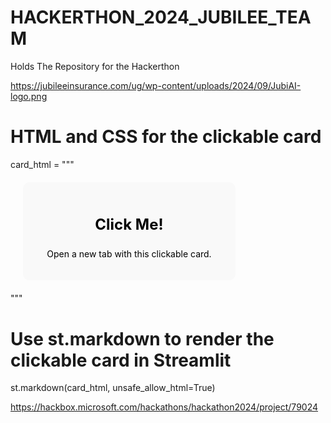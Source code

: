 # HACKERTHON_2024_JUBILEE_TEAM
Holds The Repository for the Hackerthon 


https://jubileeinsurance.com/ug/wp-content/uploads/2024/09/JubiAI-logo.png



# HTML and CSS for the clickable card
card_html = """
    <div style="border-radius: 10px; padding: 20px; 
                margin: 20px; background-color: #f9f9f9; width: 300px;
                 cursor: pointer;
                text-align: center; transition: box-shadow 0.3s ease;">
        <a href="https://www.example.com" target="_blank" style="text-decoration: none; color: black;">
            <h3 style="font-size: 24px;">Click Me!</h3>
            <p>Open a new tab with this clickable card.</p>
        </a>
    </div>
"""

# Use st.markdown to render the clickable card in Streamlit
st.markdown(card_html, unsafe_allow_html=True)


https://hackbox.microsoft.com/hackathons/hackathon2024/project/79024

